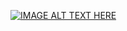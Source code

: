 
[![IMAGE ALT TEXT HERE](https://img.youtube.com/vi/5GXqVZojeOM/0.jpg)](https://www.youtube.com/watch?v=5GXqVZojeOM)
